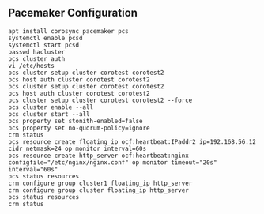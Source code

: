 Pacemaker Configuration
-------------------------

 
    apt install corosync pacemaker pcs
    systemctl enable pcsd
    systemctl start pcsd
    passwd hacluster
    pcs cluster auth
    vi /etc/hosts
    pcs cluster setup cluster corotest corotest2
    pcs host auth cluster corotest corotest2
    pcs cluster setup cluster corotest corotest2
    pcs host auth cluster corotest corotest2
    pcs cluster setup cluster corotest corotest2 --force
    pcs cluster enable --all
    pcs cluster start --all
    pcs property set stonith-enabled=false
    pcs property set no-quorum-policy=ignore
    crm status
    pcs resource create floating_ip ocf:heartbeat:IPaddr2 ip=192.168.56.12 cidr_netmask=24 op monitor interval=60s
    pcs resource create http_server ocf:heartbeat:nginx configfile="/etc/nginx/nginx.conf" op monitor timeout="20s" interval="60s"
    pcs status resources
    crm configure group cluster1 floating_ip http_server
    crm configure group cluster floating_ip http_server
    pcs status resources
    crm status

